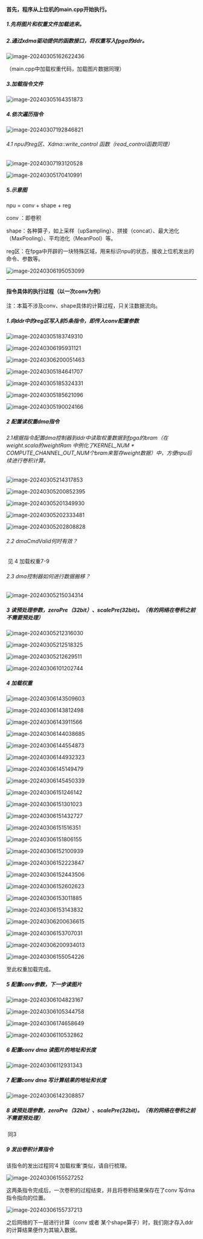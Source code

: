 #### 首先，程序从上位机的main.cpp开始执行。

##### 1.先将图片和权重文件加载进来。

##### 2.通过xdma驱动提供的函数接口，将权重写入fpga的ddr。

![image-20240305162622436](https://lypicbed.oss-cn-beijing.aliyuncs.com/Markdonwn/202406161024919.png)

（main.cpp中加载权重代码，加载图片数据同理）

##### 3.加载指令文件

![image-20240305164351873](https://lypicbed.oss-cn-beijing.aliyuncs.com/Markdonwn/202406161025996.png)

##### 4.依次遍历指令

![image-20240307192846821](https://lypicbed.oss-cn-beijing.aliyuncs.com/Markdonwn/202406161026349.png)

###### 4.1 npu的reg区、Xdma::write_control 函数（read_control函数同理）

![image-20240307193120528](https://lypicbed.oss-cn-beijing.aliyuncs.com/Markdonwn/202406161026949.png)

![image-20240305170410991](https://lypicbed.oss-cn-beijing.aliyuncs.com/Markdonwn/202406161026320.png)

##### 5.示意图

npu = conv + shape + reg

conv ：即卷积

shape：各种算子，如上采样（upSampling）、拼接（concat）、最大池化（MaxPooling）、平均池化（MeanPool）等。

reg区：在fpga中开辟的一块特殊区域，用来标识npu的状态，接收上位机发出的命令、参数等。

![image-20240306195053099](https://lypicbed.oss-cn-beijing.aliyuncs.com/Markdonwn/202406161026180.png)



------

#### 指令具体的执行过程（以一次conv为例）

注：本篇不涉及conv、shape具体的计算过程，只关注数据流向。

##### 1.向ddr中的reg区写入前5条指令，即传入conv配置参数

![image-20240305183749310](https://lypicbed.oss-cn-beijing.aliyuncs.com/Markdonwn/202406161040997.png)

![image-20240306195931121](https://lypicbed.oss-cn-beijing.aliyuncs.com/Markdonwn/202406161040690.png)

![image-20240306200051463](https://lypicbed.oss-cn-beijing.aliyuncs.com/Markdonwn/202406161040066.png)

![image-20240305184641707](https://lypicbed.oss-cn-beijing.aliyuncs.com/Markdonwn/202406161040119.png)

![image-20240305185324331](https://lypicbed.oss-cn-beijing.aliyuncs.com/Markdonwn/202406161040294.png)

![image-20240305185621096](https://lypicbed.oss-cn-beijing.aliyuncs.com/Markdonwn/202406161041653.png)

![image-20240305190024166](https://lypicbed.oss-cn-beijing.aliyuncs.com/Markdonwn/202406161041437.png)

##### 2 配置读权重dma指令

###### 2.1根据指令配置dma控制器到ddr中读取权重数据到fpga的bram（在weight.scala的weightRam 中例化了KERNEL_NUM * COMPUTE_CHANNEL_OUT_NUM个bram来暂存weight数据）中，方便npu后续进行卷积计算。

![image-20240305214317853](https://lypicbed.oss-cn-beijing.aliyuncs.com/Markdonwn/202406161041169.png)

![image-20240305200852395](https://lypicbed.oss-cn-beijing.aliyuncs.com/Markdonwn/202406161041127.png)

![image-20240305201349930](https://lypicbed.oss-cn-beijing.aliyuncs.com/Markdonwn/202406161041030.png)

![image-20240305202333481](https://lypicbed.oss-cn-beijing.aliyuncs.com/Markdonwn/202406161041158.png)

![image-20240305202808828](https://lypicbed.oss-cn-beijing.aliyuncs.com/Markdonwn/202406161041681.png)

###### 2.2 dmaCmdValid何时有效？

​	见 4 加载权重7-9

###### 2.3 dma控制器如何进行数据搬移？

![image-20240305215034314](https://lypicbed.oss-cn-beijing.aliyuncs.com/Markdonwn/202406161041270.png)

##### 3 读预处理参数，zeroPre（32bit）、scalePre(32bit)。（有的网络在卷积之前不需要预处理）

![image-20240305212316030](https://lypicbed.oss-cn-beijing.aliyuncs.com/Markdonwn/202406161041462.png)

![image-20240305212518325](https://lypicbed.oss-cn-beijing.aliyuncs.com/Markdonwn/202406161041594.png)

![image-20240305212629511](https://lypicbed.oss-cn-beijing.aliyuncs.com/Markdonwn/202406161041108.png)

![image-20240306101202744](https://lypicbed.oss-cn-beijing.aliyuncs.com/Markdonwn/202406161041455.png)

##### 4 加载权重

![image-20240306143509603](https://lypicbed.oss-cn-beijing.aliyuncs.com/Markdonwn/202406161041984.png)

![image-20240306143812498](https://lypicbed.oss-cn-beijing.aliyuncs.com/Markdonwn/202406161041761.png)

![image-20240306143911566](https://lypicbed.oss-cn-beijing.aliyuncs.com/Markdonwn/202406161042536.png)

![image-20240306144038685](https://lypicbed.oss-cn-beijing.aliyuncs.com/Markdonwn/202406161042655.png)

![image-20240306144554873](https://lypicbed.oss-cn-beijing.aliyuncs.com/Markdonwn/202406161042641.png)

![image-20240306144932323](https://lypicbed.oss-cn-beijing.aliyuncs.com/Markdonwn/202406161042304.png)

![image-20240306145149479](https://lypicbed.oss-cn-beijing.aliyuncs.com/Markdonwn/202406161042761.png)

![image-20240306145450339](https://lypicbed.oss-cn-beijing.aliyuncs.com/Markdonwn/202406161042637.png)

![image-20240306151246142](https://lypicbed.oss-cn-beijing.aliyuncs.com/Markdonwn/202406161042865.png)

![image-20240306151301023](https://lypicbed.oss-cn-beijing.aliyuncs.com/Markdonwn/202406161042869.png)

![image-20240306151432727](https://lypicbed.oss-cn-beijing.aliyuncs.com/Markdonwn/202406161042000.png)

![image-20240306151516351](https://lypicbed.oss-cn-beijing.aliyuncs.com/Markdonwn/202406161042332.png)

![image-20240306151806155](https://lypicbed.oss-cn-beijing.aliyuncs.com/Markdonwn/202406161042428.png)

![image-20240306152100939](https://lypicbed.oss-cn-beijing.aliyuncs.com/Markdonwn/202406161042178.png)

![image-20240306152223847](https://lypicbed.oss-cn-beijing.aliyuncs.com/Markdonwn/202406161042325.png)

![image-20240306152443506](https://lypicbed.oss-cn-beijing.aliyuncs.com/Markdonwn/202406161042566.png)

![image-20240306152602623](https://lypicbed.oss-cn-beijing.aliyuncs.com/Markdonwn/202406161042737.png)

![image-20240306153011885](https://lypicbed.oss-cn-beijing.aliyuncs.com/Markdonwn/202406161042183.png)

![image-20240306153143832](https://lypicbed.oss-cn-beijing.aliyuncs.com/Markdonwn/202406161042112.png)

![image-20240306200636615](https://lypicbed.oss-cn-beijing.aliyuncs.com/Markdonwn/202406161042368.png)

![image-20240306153707031](https://lypicbed.oss-cn-beijing.aliyuncs.com/Markdonwn/202406161042645.png)

![image-20240306200934013](https://lypicbed.oss-cn-beijing.aliyuncs.com/Markdonwn/202406161042600.png)

![image-20240306155054226](https://lypicbed.oss-cn-beijing.aliyuncs.com/Markdonwn/202406161043933.png)

至此权重加载完成。

##### 5 配置conv参数，下一步读图片

![image-20240306104823167](https://lypicbed.oss-cn-beijing.aliyuncs.com/Markdonwn/202406161043139.png)

![image-20240306105344758](https://lypicbed.oss-cn-beijing.aliyuncs.com/Markdonwn/202406161043907.png)

![image-20240306174658649](https://lypicbed.oss-cn-beijing.aliyuncs.com/Markdonwn/202406161043330.png)

![image-20240306110532862](https://lypicbed.oss-cn-beijing.aliyuncs.com/Markdonwn/202406161043176.png)

##### 6 配置conv dma 读图片的地址和长度

![image-20240306112931343](https://lypicbed.oss-cn-beijing.aliyuncs.com/Markdonwn/202406161043561.png)

##### 7 配置conv dma 写计算结果的地址和长度

![image-20240306142308857](https://lypicbed.oss-cn-beijing.aliyuncs.com/Markdonwn/202406161043832.png)

##### 8 读预处理参数，zeroPre（32bit）、scalePre(32bit)。（有的网络在卷积之前不需要预处理）

​	同3

##### 9 发出卷积计算指令

该指令的发出过程同‘4 加载权重’类似，请自行梳理。

![image-20240306155527252](https://lypicbed.oss-cn-beijing.aliyuncs.com/Markdonwn/202406161043796.png)

这两条指令完成后，一次卷积的过程结束，并且将卷积结果保存在了conv 写dma指令指向的位置。

![image-20240306155737213](https://lypicbed.oss-cn-beijing.aliyuncs.com/Markdonwn/202406161043048.png)

之后网络的下一层进行计算（conv 或者 某个shape算子）时，我们刚才存入ddr的计算结果便作为其输入数据。